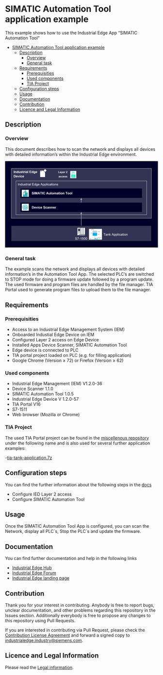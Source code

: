 # SIMATIC Automation Tool application example

This example shows how to use the Industrial Edge App “SIMATIC Automation Tool” 

- [SIMATIC Automation Tool application example](#simatic-automation-tool-application-example)
  - [Description](#description)
    - [Overview](#overview)
    - [General task](#general-task)
  - [Requirements](#requirements)
    - [Prerequisities](#prerequisities)
    - [Used components](#used-components)
    - [TIA Project](#tia-project)
  - [Configuration steps](#configuration-steps)
  - [Usage](#usage)
  - [Documentation](#documentation)
  - [Contribution](#contribution)
  - [Licence and Legal Information](#licence-and-legal-information)


## Description

### Overview

This document describes how to scan the network and displays all devices with detailed information’s within the Industrial Edge environment.

![overview](docs/graphics/Overview.PNG)

### General task

The example scans the network and displays all devices with detailed information’s in the Automation Tool App. The selected PLC’s are switched to STOP mode for doing a firmware update followed by a program update. The used firmware and program files are handled by the file manager. TIA Portal used to generate program files to upload them to the file manager.

## Requirements

### Prerequisities

- Access to an Industrial Edge Management System (IEM)
- Onboarded Industial Edge Device on IEM
- Configured Layer 2 access on Edge Device
- Installed Apps Device Scanner, SIMATIC Automation Tool
- Edge device is connected to PLC
- TIA portal project loaded on PLC (e.g. for filling application)
- Google Chrome (Version ≥ 72) or Firefox (Version ≥ 62)

### Used components

- Industrial Edge Management (IEM) V1.2.0-36
- Device Scanner 1.1.0
- SIMATIC Automation Tool 1.0.5
- Industrial Edge Device V 1.2.0-57
- TIA Portal V16
- S7-1511
- Web browser (Mozilla or Chrome)

### TIA Project

The used TIA Portal project can be found in the [miscellenous repository](https://github.com/industrial-edge/miscellenous) under the following name and is also used for several further application examples:

-[tia-tank-application.7z](https://github.com/industrial-edge/miscellaneous/blob/main/tank%20application/tia-tank-application.7z)

## Configuration steps

You can find the further information about the following steps in the [docs](docs/Installation.md)
- Configure IED Layer 2 access
- Configure SIMATIC Automation Tool

## Usage

Once the SIMATIC Automation Tool App is configured, you can scan the Network, display all PLC´s, Stop the PLC´s and update the firmware.

## Documentation

You can find further documentation and help in the following links
  - [Industrial Edge Hub](https://iehub.eu1.edge.siemens.cloud/#/documentation)
  - [Industrial Edge Forum](https://www.siemens.com/industrial-edge-forum)
  - [Industrial Edge landing page](https://new.siemens.com/global/en/products/automation/topic-areas/industrial-edge/simatic-edge.html)
  
## Contribution

Thank you for your interest in contributing. Anybody is free to report bugs, unclear documentation, and other problems regarding this repository in the Issues section.
Additionally everybody is free to propose any changes to this repository using Pull Requests.

If you are interested in contributing via Pull Request, please check the [Contribution License Agreement](Siemens_CLA_1.1.pdf) and forward a signed copy to [industrialedge.industry@siemens.com](mailto:industrialedge.industry@siemens.com?subject=CLA%20Agreement%20Industrial-Edge).

## Licence and Legal Information

Please read the [Legal information](LICENSE.md).
